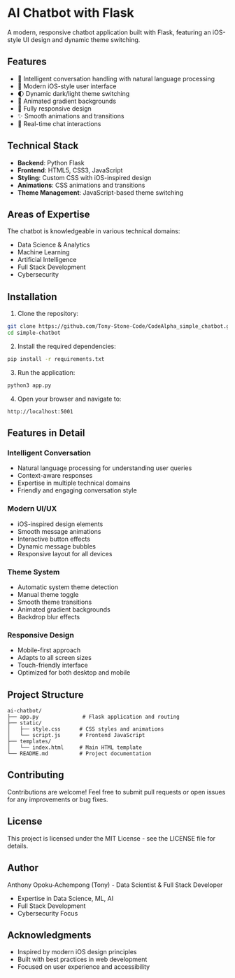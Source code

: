 # AI Chatbot with Flask

A modern, responsive chatbot application built with Flask, featuring an iOS-style UI design and dynamic theme switching.

## Features

- 🤖 Intelligent conversation handling with natural language processing
- 🎨 Modern iOS-style user interface
- 🌓 Dynamic dark/light theme switching
- 🌈 Animated gradient backgrounds
- 📱 Fully responsive design
- ✨ Smooth animations and transitions
- 💬 Real-time chat interactions

## Technical Stack

- **Backend**: Python Flask
- **Frontend**: HTML5, CSS3, JavaScript
- **Styling**: Custom CSS with iOS-inspired design
- **Animations**: CSS animations and transitions
- **Theme Management**: JavaScript-based theme switching

## Areas of Expertise

The chatbot is knowledgeable in various technical domains:
- Data Science & Analytics
- Machine Learning
- Artificial Intelligence
- Full Stack Development
- Cybersecurity

## Installation

1. Clone the repository:
```bash
git clone https://github.com/Tony-Stone-Code/CodeAlpha_simple_chatbot.git
cd simple-chatbot
```

2. Install the required dependencies:
```bash
pip install -r requirements.txt
```

3. Run the application:
```bash
python3 app.py
```

4. Open your browser and navigate to:
```
http://localhost:5001
```

## Features in Detail

### Intelligent Conversation
- Natural language processing for understanding user queries
- Context-aware responses
- Expertise in multiple technical domains
- Friendly and engaging conversation style

### Modern UI/UX
- iOS-inspired design elements
- Smooth message animations
- Interactive button effects
- Dynamic message bubbles
- Responsive layout for all devices

### Theme System
- Automatic system theme detection
- Manual theme toggle
- Smooth theme transitions
- Animated gradient backgrounds
- Backdrop blur effects

### Responsive Design
- Mobile-first approach
- Adapts to all screen sizes
- Touch-friendly interface
- Optimized for both desktop and mobile

## Project Structure

```
ai-chatbot/
├── app.py              # Flask application and routing
├── static/
│   ├── style.css      # CSS styles and animations
│   └── script.js      # Frontend JavaScript
├── templates/
│   └── index.html     # Main HTML template
└── README.md          # Project documentation
```

## Contributing

Contributions are welcome! Feel free to submit pull requests or open issues for any improvements or bug fixes.

## License

This project is licensed under the MIT License - see the LICENSE file for details.

## Author

Anthony Opoku-Achempong (Tony) - Data Scientist & Full Stack Developer
- Expertise in Data Science, ML, AI
- Full Stack Development
- Cybersecurity Focus

## Acknowledgments

- Inspired by modern iOS design principles
- Built with best practices in web development
- Focused on user experience and accessibility
